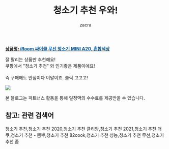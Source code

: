﻿---
layout: post
title:  "청소기 추천 우와!"
author: zacra
categories: [ 아이템 ]
tags: [청소기 추천,청소기 추천 2020,청소기 추천 클리앙,청소기 추천 2021,청소기 추천 더쿠,청소기 추천 - 뽐뿌,청소기 추천 82cook,청소기 추천 성능,청소기 추천 무선,청소기 추천 좀]
image: https://static.coupangcdn.com/image/retail/images/2020/03/04/17/1/f4e42052-1604-461c-9d89-475d02126848.jpg 
description: "쿠팡에서 청소기 추천 관련 상품으로 가장 잘팔리는 제품 중 하나라는 사실!!."
rating: 4.5
---

<a href="https://link.coupang.com/re/AFFSDP?lptag=AF8407795&pageKey=1316806556&itemId=2336038823&vendorItemId=70332673074&traceid=V0-153-df9afd62c9cd9782"><b>상품명: <font color='#01579B'>iRoom 싸이클 무선 청소기 MINI A20, 혼합색상</font></b></a>

잘 팔리는 상품만 추천해요!<br/>
쿠팡에서 "청소기 추천" 와 인기좋은 제품이에요!<br/><br/>
즉 구매해도 안심이다 이말이죠. 클릭 고고고! <br/>



<a href="https://link.coupang.com/re/AFFSDP?lptag=AF8407795&pageKey=1316806556&itemId=2336038823&vendorItemId=70332673074&traceid=V0-153-df9afd62c9cd9782"><img src="https://thumbnail6.coupangcdn.com/thumbnails/remote/q89/image/retail/images/352016030005117-e6984c55-5d0d-40d2-908d-129b588a1389.jpg"></a> 

본 블로그는 파트너스 활동을 통해 일정액의 수수료를 제공받을 수 있습니다.

## 참고: 관련 검색어    
청소기 추천,청소기 추천 2020,청소기 추천 클리앙,청소기 추천 2021,청소기 추천 더쿠,청소기 추천 - 뽐뿌,청소기 추천 82cook,청소기 추천 성능,청소기 추천 무선,청소기 추천 좀